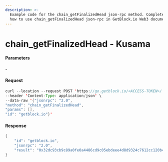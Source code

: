 ```yaml
---
description: >-
  Example code for the chain_getFinalizedHead json-rpc method. Сomplete guide on
  how to use chain_getFinalizedHead json-rpc in GetBlock.io Web3 documentation.
---
```


# chain\_getFinalizedHead - Kusama

#### Parameters

\-

#### Request

```java
curl --location --request POST 'https://go.getblock.io/<ACCESS-TOKEN>/' \
--header 'Content-Type: application/json' \ 
--data-raw '{"jsonrpc": "2.0",
"method": "chain_getFinalizedHead",
"params": [],
"id": "getblock.io"}'
```

#### Response

```java
{
    "id": "getblock.io",
    "jsonrpc": "2.0",
    "result": "0x32dc93cb9c89a0fe0a4486cd9c05ebdeee4d8d9324c7612cc120b4728f6c3bb6"
}
```
